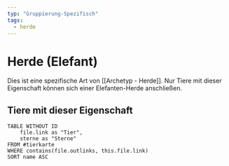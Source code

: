 ```yaml
---
typ: "Gruppierung-Spezifisch"
tags:
  - herde
---  
```

# Herde (Elefant)  
Dies ist eine spezifische Art von [[Archetyp - Herde]]. Nur Tiere mit dieser Eigenschaft können sich einer Elefanten-Herde anschließen.  

## Tiere mit dieser Eigenschaft  
```dataview 
TABLE WITHOUT ID   
	file.link as "Tier",   
	sterne as "Sterne" 
FROM #tierkarte 
WHERE contains(file.outlinks, this.file.link) 
SORT name ASC